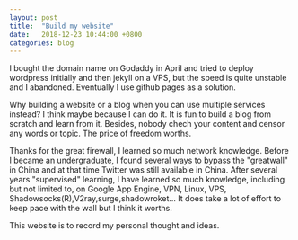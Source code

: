 ```yaml
---
layout: post
title:  "Build my website"
date:   2018-12-23 10:44:00 +0800
categories: blog
---
```


I bought the domain name on Godaddy in April and tried to deploy wordpress initially and then jekyll on a VPS, but the speed is quite unstable and I abandoned. Eventually I use github pages as a solution. <br>

Why building a website or a blog when you can use multiple services instead? I think maybe because I can do it. It is fun to build a blog from scratch and learn from it. Besides, nobody chech your content and censor any words or topic. The price of freedom worths.<br>

Thanks for the great firewall, I learned so much network knowledge. Before I became an undergraduate, I found several ways to bypass the "greatwall" in China and at that time Twitter was still available in China. After several years "supervised" learning, I have learned so much knowledge, including but not limited to, on Google App Engine, VPN, Linux, VPS, Shadowsocks(R),V2ray,surge,shadowroket... It does take a lot of effort to keep pace with the wall but I think it worths. <br>

This website is to record my personal thought and ideas. 




